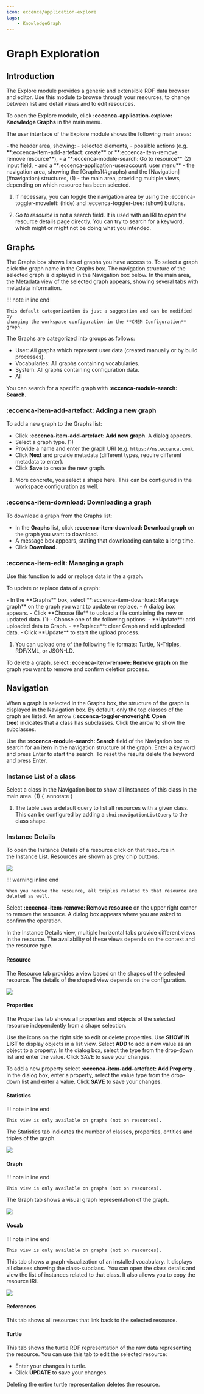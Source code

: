 ```yaml
---
icon: eccenca/application-explore
tags:
    - KnowledgeGraph
---
```

# Graph Exploration

## Introduction

The Explore module provides a generic and extensible RDF data browser and editor.
Use this module to browse through your resources, to change between list and detail views and to edit resources.

To open the Explore module, click **:eccenca-application-explore: Knowledge Graphs** in the main menu.

The user interface of the Explore module shows the following main areas:

<div class="annotate" markdown>
-   the header area, showing:
    -   selected elements,
    -   possible actions (e.g. **:eccenca-item-add-artefact: create** or **:eccenca-item-remove: remove resource**),
    -   a **:eccenca-module-search: Go to resource** (2) input field,
    -   and a **:eccenca-application-useraccount: user menu**
-   the navigation area, showing the [Graphs](#graphs) and the [Navigation](#navigation) structures, (1)
-   the main area, providing multiple views, depending on which resource has been selected.
</div>

1.  If necessary, you can toggle the navigation area by using the
    :eccenca-toggler-moveleft: (hide) and :eccenca-toggler-tree: (show) buttons.

2.  _Go to resource_ is not a search field.
    It is used with an IRI to open the resource details page directly.
    You can try to search for a keyword, which might or might not be doing what you intended.

## Graphs

The Graphs box shows lists of graphs you have access to.
To select a graph click the graph name in the Graphs box.
The navigation structure of the selected graph is displayed in the Navigation box below.
In the main area, the Metadata view of the selected graph appears, showing several tabs with metadata information.

!!! note inline end

    This default categorization is just a suggestion and can be modified by
    changing the workspace configuration in the **CMEM Configuration** graph.

The Graphs are categorized into groups as follows:

-   User: All graphs which represent user data (created manually or by build processes). 
-   Vocabularies: All graphs containing vocabularies.
-   System: All graphs containing configuration data.
-   All

You can search for a specific graph with **:eccenca-module-search: Search**.

### :eccenca-item-add-artefact: Adding a new graph

To add a new graph to the Graphs list:


- Click **:eccenca-item-add-artefact: Add new graph**. A dialog appears.
- Select a graph type. (1)
- Provide a name and enter the graph URI (e.g. `https://ns.eccenca.com`).
- Click **Next** and provide metadata (different types, require different metadata to enter).
- Click **Save** to create the new graph.
</div>

1.   More concrete, you select a shape here.
     This can be configured in the workspace configuration as well.

### :eccenca-item-download: Downloading a graph

To download a graph from the Graphs list:

- In the **Graphs** list, click **:eccenca-item-download: Download graph** on the graph you want to download.
- A message box appears, stating that downloading can take a long time.
- Click **Download**.

### :eccenca-item-edit: Managing a graph

Use this function to add or replace data in the a graph.

To update or replace data of a graph:

<div class="annotate" markdown>
- In the **Graphs** box, select **:eccenca-item-download: Manage graph** on the graph you want to update or replace.
- A dialog box appears.
- Click **Choose file** to upload a file containing the new or updated data. (1)
- Choose one of the following options:
  - **Update**: add uploaded data to Graph.
  - **Replace**: clear Graph and add uploaded data.
- Click **Update** to start the upload process.
</div>

1.   You can upload one of the following file formats: Turtle, N-Triples, RDF/XML, or JSON-LD.

To delete a graph, select **:eccenca-item-remove: Remove graph** on the graph you want to remove and confirm deletion process.

## Navigation

When a graph is selected in the Graphs box, the structure of the graph is displayed in the Navigation box.
By default, only the top classes of the graph are listed.
An arrow (**:eccenca-toggler-moveright: Open tree**) indicates that a class has subclasses.
Click the arrow to show the subclasses.

Use the **:eccenca-module-search: Search** field of the Navigation box to search for an item in the navigation structure of the graph.
Enter a keyword and press Enter to start the search.
To reset the results delete the keyword and press Enter.

### Instance List of a class

Select a class in the Navigation box to show all instances of this class in the main area. (1)
{ .annotate }

1.   The table uses a default query to list all resources with a given class.
     This can be configured by adding a `shui:navigationListQuery` to the class shape.

### Instance Details

To open the Instance Details of a resource click on that resource in the Instance List.
Resources are shown as grey chip buttons.

![](./instancedata.png)

!!! warning inline end

    When you remove the resource, all triples related to that resource are deleted as well.

Select **:eccenca-item-remove: Remove resource** on the upper right corner to remove the resource.
A dialog box appears where you are asked to confirm the operation.

In the Instance Details view, multiple horizontal tabs provide different views in the resource.
The availability of these views depends on the context and the resource type.

#### Resource

The Resource tab provides a view based on the shapes of the selected resource.
The details of the shaped view depends on the configuration.

![](./graphoverview.png)

#### Properties

The Properties tab shows all properties and objects of the selected resource independently from a shape selection.

Use the icons on the right side to edit or delete properties.
Use **SHOW IN LIST** to display objects in a list view.
Select **ADD** to add a new value as an object to a property.
In the dialog box, select the type from the drop-down list and enter the value. Click SAVE to save your changes.

To add a new property select **:eccenca-item-add-artefact: Add Property** .
In the dialog box, enter a property, select the value type from the drop-down list and enter a value.
Click **SAVE** to save your changes.

#### Statistics

!!! note inline end

    This view is only available on graphs (not on resources).

The Statistics tab indicates the number of classes, properties, entities and triples of the graph.

![](./statictics.png)


#### Graph

!!! note inline end

    This view is only available on graphs (not on resources).

The Graph tab shows a visual graph representation of the graph.

![](./graphvisulization.png)

#### Vocab

!!! note inline end

    This view is only available on graphs (not on resources).

This tab shows a graph visualization of an installed vocabulary.
It displays all classes showing the class-subclass.  You can open the class details and view the list of instances related to that class. It also allows you to copy the resource IRI.

![](./vocab.png)

#### References

This tab shows all resources that link back to the selected resource.

[](./Reference.png)

#### Turtle

This tab shows the turtle RDF representation of the raw data representing the resource.
You can use this tab to edit the selected resource:

- Enter your changes in turtle.
- Click **UPDATE** to save your changes.

Deleting the entire turtle representation deletes the resource.

